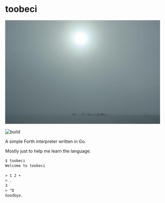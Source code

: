 # toobeci

<img src="/toobeci.jpg" width="500">

![build](https://github.com/eigenhombre/toobeci/actions/workflows/build.yml/badge.svg)

A simple Forth interpreter written in Go.

Mostly just to help me learn the language.

<!-- The following examples are autogenerated, do not change by hand! -->
<!-- BEGIN EXAMPLES -->
```
$ toobeci
Welcome to toobeci

> 1 2 +
> .
3
> ^D
Goodbye.
```
<!-- END EXAMPLES -->
